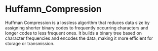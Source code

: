 # Huffamn_Compression
Huffman Compression is a lossless algorithm that reduces data size by assigning shorter binary codes to frequently occurring characters and longer codes to less frequent ones. It builds a binary tree based on character frequencies and encodes the data, making it more efficient for storage or transmission.
